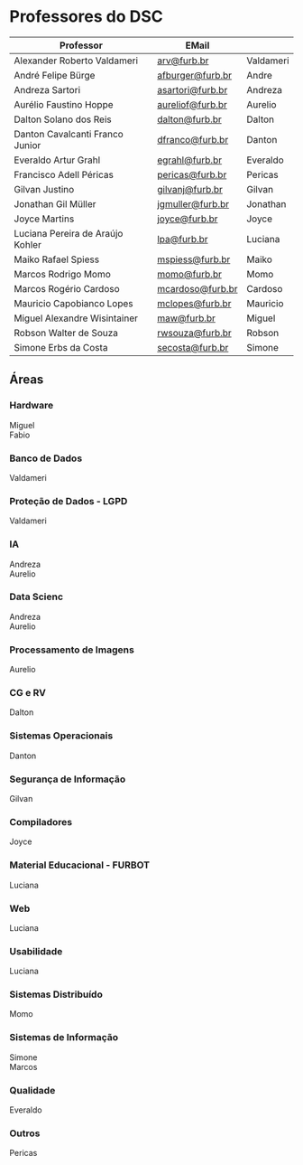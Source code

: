 <!-- \[INICIO] atualizar -->

# Professores do DSC

| Professor                        | EMail             |           |  
| -------------------------------- | ----------------  | --------- |  
| Alexander Roberto Valdameri      | arv@furb.br       | Valdameri |  
| André Felipe Bürge               | afburger@furb.br  | Andre     |  
| Andreza Sartori                  | asartori@furb.br  | Andreza   |  
| Aurélio Faustino Hoppe           | aureliof@furb.br  | Aurelio   |  
| Dalton Solano dos Reis           | dalton@furb.br    | Dalton    |  
| Danton Cavalcanti Franco Junior  | dfranco@furb.br   | Danton    |  
| Everaldo Artur Grahl             | egrahl@furb.br    | Everaldo  |  
| Francisco Adell Péricas          | pericas@furb.br   | Pericas   |  
| Gilvan Justino                   | gilvanj@furb.br   | Gilvan    |  
| Jonathan Gil Müller              | jgmuller@furb.br  | Jonathan  |  
| Joyce Martins                    | joyce@furb.br     | Joyce     |  
| Luciana Pereira de Araújo Kohler | lpa@furb.br       | Luciana   |  
| Maiko Rafael Spiess              | mspiess@furb.br   | Maiko     |  
| Marcos Rodrigo Momo              | momo@furb.br      | Momo      |  
| Marcos Rogério Cardoso           | mcardoso@furb.br  | Cardoso   |  
| Mauricio Capobianco Lopes        | mclopes@furb.br   | Mauricio  |  
| Miguel Alexandre Wisintainer     | maw@furb.br       | Miguel    |  
| Robson Walter de Souza           | rwsouza@furb.br   | Robson    |  
| Simone Erbs da Costa             | secosta@furb.br   | Simone    |  

<!-- | Fábio Luis Perez                 | fabiotek@furb.br  | Fabio     | -->
<!-- | Jan Charles Gross                | jcgross@furb.br   | Jan       | -->
<!-- | Jéssica Stefanie Hausmann        | jhausmann@furb.br | Jessica   | -->
<!-- | Jonathan Gil Müller              | jgmuller@furb.br  | Jonathan  |  -->
<!-- | José Carlos Althoff              | jalthoff@furb.br  | Althoff   |  -->
<!-- | Marcel Hugo                      | marcel@furb.br   | Marcel    |  -->
<!-- | Ralf Schweder de Lima            |                   | Ralf      | -->
<!-- | Samuel Cristhian Schwebel        |                   | Samuel    | -->
<!-- | Sandoval Marinho da Costa        |                   | Sandoval  | -->
<!-- | Timóteo Monteiro da Silva        |                   | Timoteo   | -->

## Áreas

### Hardware

Miguel  
Fabio

### Banco de Dados

Valdameri  

### Proteção de Dados - LGPD

Valdameri  

### IA

Andreza  
Aurelio  

### Data Scienc

Andreza  
Aurelio  

### Processamento de Imagens

Aurelio  

### CG e RV

Dalton  

### Sistemas Operacionais

Danton  

### Segurança de Informação

Gilvan  

### Compiladores

Joyce  

### Material Educacional - FURBOT

Luciana  

### Web

Luciana  

### Usabilidade

Luciana  

### Sistemas Distribuído

Momo  

### Sistemas de Informação

Simone  
Marcos  

### Qualidade

Everaldo  

### Outros

Pericas  
